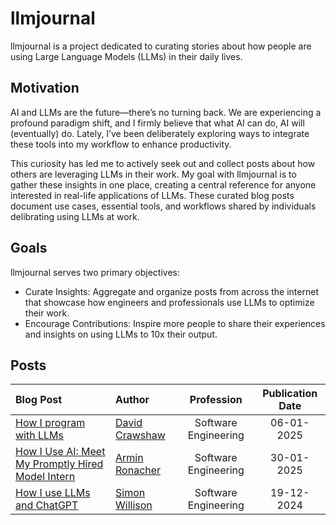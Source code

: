 # llmjournal
llmjournal is a project dedicated to curating stories about how people are using Large Language Models (LLMs) in their daily lives.

## Motivation
AI and LLMs are the future—there’s no turning back. We are experiencing a profound paradigm shift, and I firmly believe that what AI can do, AI will (eventually) do. Lately, I’ve been deliberately exploring ways to integrate these tools into my workflow to enhance productivity.

This curiosity has led me to actively seek out and collect posts about how others are leveraging LLMs in their work. My goal with llmjournal is to gather these insights in one place, creating a central reference for anyone interested in real-life applications of LLMs. 
These curated blog posts document use cases, essential tools, and workflows shared by individuals delibrating using LLMs at work.

## Goals
llmjournal serves two primary objectives:

- Curate Insights: Aggregate and organize posts from across the internet that showcase how engineers and professionals use LLMs to optimize their work.
- Encourage Contributions: Inspire more people to share their experiences and insights on using LLMs to 10x their output.

## Posts
|Blog Post|Author|Profession|Publication Date|
|:-------|:----------|:----------:|:----------:|
[How I program with LLMs](https://crawshaw.io/blog/programming-with-llms)|[David Crawshaw](https://x.com/davidcrawshaw)|Software Engineering|06-01-2025
[How I Use AI: Meet My Promptly Hired Model Intern](https://lucumr.pocoo.org/2025/1/30/how-i-ai/)|[Armin Ronacher](https://x.com/mitsuhiko)|Software Engineering|30-01-2025
[How I use LLMs and ChatGPT](https://simonwillison.net/series/using-llms/)|[Simon Willison](https://x.com/simonw)|Software Engineering|19-12-2024

